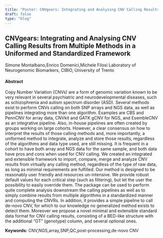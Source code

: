```yaml
---
title: "Poster: CNVgears: Integrating and Analysing CNV Calling Results from Multiple Methods in a Uniformed and Standardized Framework"
draft: false
type: "blog"
---
```


## CNVgears: Integrating and Analysing CNV Calling Results from Multiple Methods in a Uniformed and Standardized Framework
Simone Montalbano,Enrico Domenici,Michele Filosi
Laboratory of Neurogenomic Biomarkers, CIBIO, University of Trento
#### Abstract

Copy Number Variation (CNVs) are a form of genomic variation known to be very relevant in several psychiatric and neurodevelopmental diseases, such as schizophrenia and autism spectrum disorder (ASD). Several methods exist to perform CNVs calling on both SNP arrays and NGS data, as well as pipelines integrating more than one algorithm. Examples are CBS and PennCNV for array data, CNVkit and GATK gCNV for NGS, and EsembleCNV as an integrative pipeline. Also, in-house pipelines are often created by groups working on large cohorts. However, a clear consensus on how to interpret the results of those calling methods and, more importantly, a uniformed method to integrate, analyze and store those results, regardless of the algorithms and data type used, are still missing. It is frequent in a cohort to have both array and NGS data for the same sample, and both data have pros and cons when used for CNV calling.
We created an integrated and extensible framework to import, compare, merge and analyze CNV results from virtually any calling method, regardless of the type of raw data, as long as minimal requirements are fulfilled. Our method is designed to be reasonably user friendly and resources un-intensive. We provide robust default values for each critical step (such as filtering), but let the user the possibility to easily override them. The package can be used to perform quite complete analysis downstream the calling pipelines as well as to simply combine results from multiple algorithms in a standardized manner and computing the CNVRs. In addition, it provides a simple pipeline to call de-novo CNV, for which to our knowledge no generalized method exists to detect them. Moreover we propose a novel minimal and extensible standard data format for CNV calling results, consisting of a BED-like structure with the additional “GT” (genotype) column, and several optional ones.


**Keywords:** CNV,NGS,array,SNP,QC,post-processing,de-novo CNV
